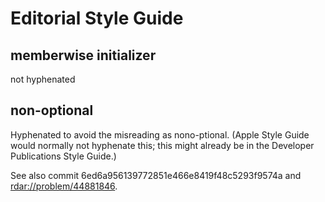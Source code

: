 # Editorial Style Guide

## memberwise initializer
not hyphenated

## non-optional
Hyphenated to avoid the misreading as nono-ptional.
(Apple Style Guide would normally not hyphenate this;
this might already be in the Developer Publications Style Guide.)

See also commit 6ed6a956139772851e466e8419f48c5293f9574a and <rdar://problem/44881846>.

